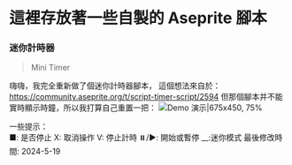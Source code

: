 這裡存放著一些自製的 Aseprite 腳本
================================
### 迷你計時器
>Mini Timer

嗨嗨，我完全重新做了個迷你計時器腳本，
這個想法來自於：https://community.aseprite.org/t/script-timer-script/2594
但那個腳本并不能實時顯示時鐘，所以我打算自己重置一把：
  ![Demo 演示|675x450, 75%](https://community.aseprite.org/uploads/default/original/3X/a/0/a041936904bdb789984e830bfbc227621432b315.gif)
  
一些提示：  
■: 是否停止   X: 取消操作   V: 停止計時   ⏸️/▶️: 開始或暫停   __:迷你模式
最後修改時間: 2024-5-19
